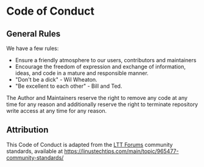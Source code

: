 # Code of Conduct

## General Rules
We have a few rules:
* Ensure a friendly atmosphere to our users, contributors and maintainers
* Encourage the freedom of expression and exchange of information, ideas, and code in a mature and responsible manner.
* "Don't be a dick" - Wil Wheaton.
* "Be excellent to each other" - Bill and Ted. 

The Author and Maintainers reserve the right to remove any code at any time for any reason and additionally reserve the right to terminate repository write access at any time for any reason.

## Attribution
This Code of Conduct is adapted from the [LTT Forums](https://linustechtips.com) community standards, available at https://linustechtips.com/main/topic/965477-community-standards/
